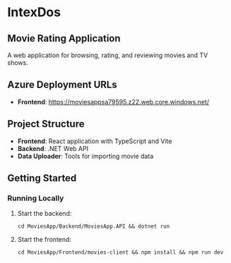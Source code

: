 # IntexDos

## Movie Rating Application

A web application for browsing, rating, and reviewing movies and TV shows.

## Azure Deployment URLs

- **Frontend**: https://moviesappsa79595.z22.web.core.windows.net/
## Project Structure

- **Frontend**: React application with TypeScript and Vite
- **Backend**: .NET Web API
- **Data Uploader**: Tools for importing movie data

## Getting Started

### Running Locally

1. Start the backend:
   ```
   cd MoviesApp/Backend/MoviesApp.API && dotnet run
   ```

2. Start the frontend:
   ```
   cd MoviesApp/Frontend/movies-client && npm install && npm run dev
